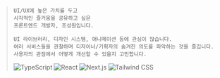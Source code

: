 
> ```
> UI/UX에 높은 가치를 두고  
> 시각적인 즐거움을 공유하고 싶은  
> 프론트엔드 개발자, 조성원입니다.
>
> UI 라이브러리, 디자인 시스템, 애니메이션 등에 관심이 많습니다.  
> 여러 서비스들을 관찰하며 디자이너/기획자의 숨겨진 의도를 파악하는 것을 즐깁니다.  
> 사용자의 관점에서 어떻게 개선할 수 있을지 고민합니다.  
> ```
>
> ![TypeScript](https://img.shields.io/badge/TypeScript-3178C6?logo=TypeScript&logoColor=white) ![React](https://img.shields.io/badge/React-61DAFB?logo=React&logoColor=black) ![Next.js](https://img.shields.io/badge/Next.js-000000?logo=Next.js) ![Tailwind CSS](https://img.shields.io/badge/Tailwind_CSS-06B6D4?logo=TailwindCSS&logoColor=white)
